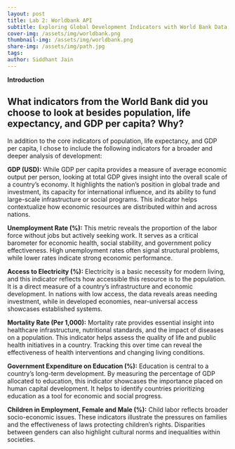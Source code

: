 ```yaml
---
layout: post
title: Lab 2: Worldbank API
subtitle: Exploring Global Development Indicators with World Bank Data
cover-img: /assets/img/worldbank.png
thumbnail-img: /assets/img/worldbank.png
share-img: /assets/img/path.jpg
tags: 
author: Siddhant Jain
---
```


**Introduction**



## **What indicators from the World Bank did you choose to look at besides population, life expectancy, and GDP per capita? Why?**

In addition to the core indicators of population, life expectancy, and GDP per capita, I chose to include the following indicators for a broader and deeper analysis of development:

**GDP (USD):**
While GDP per capita provides a measure of average economic output per person, looking at total GDP gives insight into the overall scale of a country’s economy. It highlights the nation’s position in global trade and investment, its capacity for international influence, and its ability to fund large-scale infrastructure or social programs. This indicator helps contextualize how economic resources are distributed within and across nations.

**Unemployment Rate (%):**
This metric reveals the proportion of the labor force without jobs but actively seeking work. It serves as a critical barometer for economic health, social stability, and government policy effectiveness. High unemployment rates often signal structural problems, while lower rates indicate strong economic performance.

**Access to Electricity (%):**
Electricity is a basic necessity for modern living, and this indicator reflects how accessible this resource is to the population. It is a direct measure of a country’s infrastructure and economic development. In nations with low access, the data reveals areas needing investment, while in developed economies, near-universal access showcases established systems.

**Mortality Rate (Per 1,000):**
Mortality rate provides essential insight into healthcare infrastructure, nutritional standards, and the impact of diseases on a population. This indicator helps assess the quality of life and public health initiatives in a country. Tracking this over time can reveal the effectiveness of health interventions and changing living conditions.

**Government Expenditure on Education (%):**
Education is central to a country’s long-term development. By measuring the percentage of GDP allocated to education, this indicator showcases the importance placed on human capital development. It helps to identify countries prioritizing education as a tool for economic and social progress.

**Children in Employment, Female and Male (%):**
Child labor reflects broader socio-economic issues. These indicators illustrate the pressures on families and the effectiveness of laws protecting children’s rights. Disparities between genders can also highlight cultural norms and inequalities within societies.


